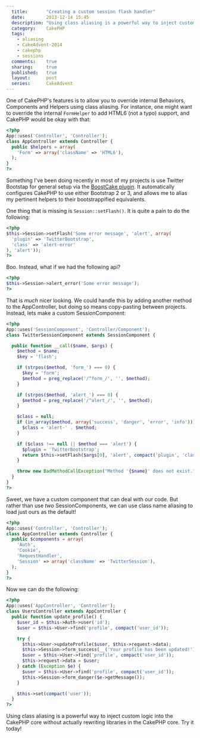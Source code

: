 ```yaml
---
  title:       "Creating a custom session flash handler"
  date:        2013-12-14 15:45
  description: "Using class aliasing is a powerful way to inject custom logic into the CakePHP core without actually rewriting libraries in the CakePHP core."
  category:    CakePHP
  tags:
    - aliasing
    - CakeAdvent-2014
    - cakephp
    - sessions
  comments:    true
  sharing:     true
  published:   true
  layout:      post
  series:      CakeAdvent
---
```


One of CakePHP's features is to allow you to override internal Behaviors, Components and Helpers using class aliasing. For instance, one might want to override the internal `FormHelper` to add HTML6 (not a typo) support, and CakePHP would be okay with that:

```php
<?php
App::uses('Controller', 'Controller');
class AppController extends Controller {
  public $helpers = array(
    'Form' => array('className' => 'HTML6'),
  );
}
?>
```

Something I've been doing recently in most of my projects is use Twitter Bootstap for general setup via the [BoostCake plugin](https://github.com/slywalker/cakephp-plugin-boost_cake). It automatically configures CakePHP to use either Bootstrap 2 or 3, and allows me to alias my pertinent helpers to their bootstrappified equivalents.

One thing that is missing is `Session::setFlash()`. It is quite a pain to do the following:

```php
<?php
$this->Session->setFlash('Some error message', 'alert', array(
  'plugin' => 'TwitterBootstrap',
  'class' => 'alert-error'
), 'alert'));
?>
```

Boo. Instead, what if we had the following api?


```php
<?php
$this->Session->alert_error('Some error message');
?>
```

That is *much* nicer looking. We could handle this by adding another method to the AppController, but doing so means copy-pasting between projects. Instead, lets make a custom SessionComponent:

```php
<?php
App::uses('SessionComponent', 'Controller/Component');
class TwitterSessionComponent extends SessionComponent {

  public function __call($name, $args) {
    $method = $name;
    $key = 'flash';

    if (strpos($method, 'form_') === 0) {
      $key = 'form';
      $method = preg_replace('/^form_/', '', $method);
    }

    if (strpos($method, 'alert_') === 0) {
      $method = preg_replace('/^alert_/', '', $method);
    }

    $class = null;
    if (in_array($method, array('success', 'danger', 'error', 'info'))) {
      $class = 'alert-' . $method;
    }

    if ($class !== null || $method === 'alert') {
      $plugin = 'TwitterBootstrap';
      return $this->setFlash($args[0], 'alert', compact('plugin', 'class'), $key);
    }

    throw new BadMethodCallException("Method '{$name}' does not exist.");
  }
}
?>
```

Sweet, we have a custom component that can deal with our code. But rather than use *two* SessionComponents, we can use class name aliasing to load just ours as the default!

```php
<?php
App::uses('Controller', 'Controller');
class AppController extends Controller {
  public $components = array(
    'Auth',
    'Cookie',
    'RequestHandler',
    'Session' => array('className' => 'TwitterSession'),
  );
}
?>
```

Now we can do the following:

```php
<?php
App::uses('AppController', 'Controller');
class UsersController extends AppController {
  public function update_profile() {
    $user_id = $this->Auth->user('id');
    $user = $this->User->find('profile', compact('user_id'));

    try {
      $this->User->updateProfile($user, $this->request->data);
      $this->Session->form_success(__('Your profile has been updated!'));
      $user = $this->User->find('profile', compact('user_id'));
      $this->request->data = $user;
    } catch (Exception $e) {
      $user = $this->User->find('profile', compact('user_id'));
      $this->Session->form_danger($e->getMessage());
    }

    $this->set(compact('user'));
  }
?>
```

Using class aliasing is a powerful way to inject custom logic into the CakePHP core without actually rewriting libraries in the CakePHP core. Try it today!
